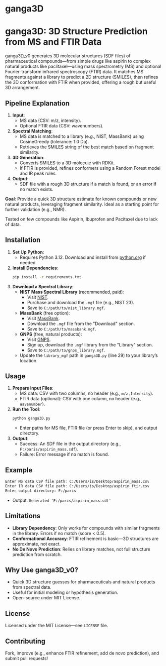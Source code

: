 # ganga3D

# ganga3D: 3D Structure Prediction from MS and FTIR Data

ganga3D_v0 generates 3D molecular structures (SDF files) of pharmaceutical compounds—from simple drugs like aspirin to complex natural products like paclitaxel—using mass spectrometry (MS) and optional Fourier-transform infrared spectroscopy (FTIR) data. It matches MS fragments against a library to predict a 2D structure (SMILES), then refines the 3D conformation with FTIR when provided, offering a rough but useful 3D arrangement.


## Pipeline Explanation
1. **Input**:  
   - MS data (CSV: m/z, intensity).  
   - Optional FTIR data (CSV: wavenumbers).  
2. **Spectral Matching**:  
   - MS data is matched to a library (e.g., NIST, MassBank) using CosineGreedy (tolerance: 1.0 Da).  
   - Retrieves the SMILES string of the best match based on fragment similarity.  
3. **3D Generation**:  
   - Converts SMILES to a 3D molecule with RDKit.  
   - If FTIR is provided, refines conformers using a Random Forest model and IR peak rules.  
4. **Output**:  
   - SDF file with a rough 3D structure if a match is found, or an error if no match exists.

**Goal**: Provide a quick 3D structure estimate for known compounds or new natural products, leveraging fragment similarity. Ideal as a starting point for further validation (e.g., NMR).

Tested on few compounds like Aspirin, Ibuprofen and Pacitaxel due to lack of data. 

## Installation
1. **Set Up Python**:  
   - Requires Python 3.12. Download and install from [python.org](https://www.python.org/downloads/release/python-3120/) if needed.  
2. **Install Dependencies**:  
   ```bash
   pip install -r requirements.txt
   ```
3. **Download a Spectral Library**:  
   - **NIST Mass Spectral Library** (recommended, paid):  
     - Visit [NIST](https://www.nist.gov/srd/nist-standard-reference-database-1a).  
     - Purchase and download the `.mgf` file (e.g., NIST 23).  
     - Save to `C:/path/to/nist_library.mgf`.  
   - **MassBank** (free option):  
     - Visit [MassBank](https://massbank.eu/MassBank/).  
     - Download the `.mgf` file from the "Download" section.  
     - Save to `C:/path/to/massbank.mgf`.  
   - **GNPS** (free, natural products):  
     - Visit [GNPS](https://gnps.ucsd.edu/).  
     - Sign up, download the `.mgf` library from the "Library" section.  
     - Save to `C:/path/to/gnps_library.mgf`.  
   - Update the `library_mgf` path in `ganga3D.py` (line 29) to your library’s location.

## Usage
1. **Prepare Input Files**:  
   - MS data: CSV with two columns, no header (e.g., `m/z,Intensity`).  
   - FTIR data (optional): CSV with one column, no header (e.g., `Wavenumber`).  
2. **Run the Tool**:  
   ```bash
   python ganga3D.py
   ```
   - Enter paths for MS file, FTIR file (or press Enter to skip), and output directory.  
3. **Output**:  
   - Success: An SDF file in the output directory (e.g., `F:/paris/aspirin_mass.sdf`).  
   - Failure: Error message if no match is found.

## Example
```bash
Enter MS data CSV file path: C:/Users/is/Desktop/aspirin_mass.csv
Enter IR data CSV file path: C:/Users/is/Desktop/aspirin_ftir.csv
Enter output directory: F:/paris
```
- Output: `Generated 'F:/paris/aspirin_mass.sdf'`

## Limitations
- **Library Dependency**: Only works for compounds with similar fragments in the library. Errors if no match (score < 0.5).  
- **Conformational Accuracy**: FTIR refinement is basic—3D structures are approximate, not exact.  
- **No De Novo Prediction**: Relies on library matches, not full structure prediction from scratch.

## Why Use ganga3D_v0?
- Quick 3D structure guesses for pharmaceuticals and natural products from spectral data.  
- Useful for initial modeling or hypothesis generation.  
- Open-source under MIT License.

## License
Licensed under the MIT License—see `LICENSE` file.

## Contributing
Fork, improve (e.g., enhance FTIR refinement, add de novo prediction), and submit pull requests!

